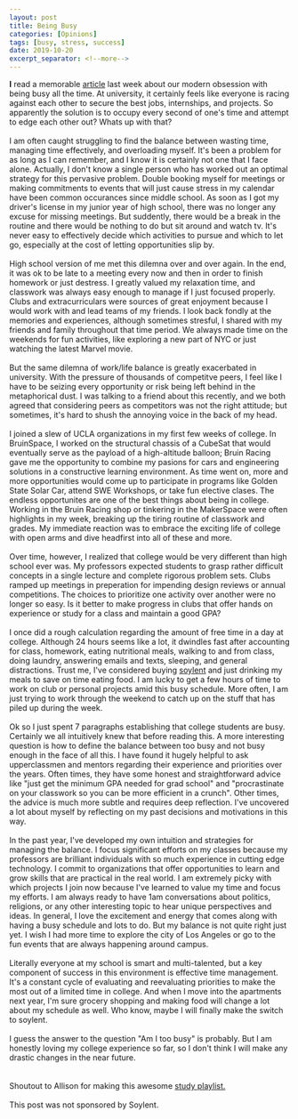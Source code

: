 ```yaml
---
layout: post
title: Being Busy
categories: [Opinions]
tags: [busy, stress, success]
date: 2019-10-20
excerpt_separator: <!--more-->
---
```


**I** read a memorable <a href="https://www.linkedin.com/pulse/why-being-busy-isnt-sign-intelligence-leadership-john-hall/">article</a> last week about our modern obsession with being busy all the time. At university, it certainly feels like everyone is racing against each other to secure the best jobs, internships, and projects. So apparently the solution is to occupy every second of one's time and attempt to edge each other out? Whats up with that? <!--more-->
<br/><br/>
I am often caught struggling to find the balance between wasting time, managing time effectively, and overloading myself. It's been a problem for as long as I can remember, and I know it is certainly not one that I face alone. Actually, I don't know a single person who has worked out an optimal strategy for this pervasive problem. Double booking myself for meetings or making commitments to events that will just cause stress in my calendar have been common occurances since middle school. As soon as I got my driver's license in my junior year of high school, there was no longer any excuse for missing meetings. But suddently, there would be a break in the routine and there would be nothing to do but sit around and watch tv. It's never easy to effectively decide which activities to pursue and which to let go, especially at the cost of letting opportunities slip by. 
<br/><br/>
High school version of me met this dilemna over and over again. In the end, it was ok to be late to a meeting every now and then in order to finish homework or just destress. I greatly valued my relaxation time, and classwork was always easy enough to manage if I just focused properly. Clubs and extracurriculars were sources of great enjoyment because I would work with and lead teams of my friends. I look back fondly at the memories and experiences, although sometimes stresful, I shared with my friends and family throughout that time period. We always made time on the weekends for fun activities, like exploring a new part of NYC or just watching the latest Marvel movie. 
<br/><br/>
But the same dilemna of work/life balance is greatly exacerbated in university. With the pressure of thousands of competitve peers, I feel like I have to be seizing every opportunity or risk being left behind in the metaphorical dust. I was talking to a friend about this recently, and we both agreed that considering peers as competitors was not the right attitude; but sometimes, it's hard to shush the annoying voice in the back of my head. 
<br/><br/>
I joined a slew of UCLA organizations in my first few weeks of college. In BruinSpace, I worked on the structural chassis of a CubeSat that would eventually serve as the payload of a high-altitude balloon; Bruin Racing gave me the opportunity to combine my pasions for cars and engineering solutions in a constructive learning environment. As time went on, more and more opportunities would come up to participate in programs like Golden State Solar Car, attend SWE Workshops, or take fun elective clases. The endless opportunites are one of the best things about being in college. Working in the Bruin Racing shop or tinkering in the MakerSpace were often highlights in my week, breaking up the tiring routine of classwork and grades. My immediate reaction was to embrace the exciting life of college with open arms and dive headfirst into all of these and more. 
<br/><br/>
Over time, however, I realized that college would be very different than high school ever was. My professors expected students to grasp rather difficult concepts in a single lecture and complete rigorous problem sets. Clubs ramped up meetings in preperation for impending design reviews or annual competitions. The choices to prioritize one activity over another were no longer so easy. Is it better to make progress in clubs that offer hands on experience or study for a class and maintain a good GPA? 
<br/><br/>
I once did a rough calculation regarding the amount of free time in a day at college. Although 24 hours seems like a lot, it dwindles fast after accounting for class, homework, eating nutritional meals, walking to and from class, doing laundry, answering emails and texts, sleeping, and general distractions. Trust me, I've considered buying <a href="https://soylent.com/">soylent</a> and just drinking my meals to save on time eating food. I am lucky to get a few hours of time to work on club or personal projects amid this busy schedule. More often, I am just trying to work through the weekend to catch up on the stuff that has piled up during the week. 
<br/><br/>
Ok so I just spent 7 paragraphs establishing that college students are busy. Certainly we all intuitively knew that before reading this. A more interesting question is how to define the balance between too busy and not busy enough in the face of all this. I have found it hugely helpful to ask upperclassmen and mentors regarding their experience and priorities over the years. Often times, they have some honest and straightforward advice like "just get the minimum GPA needed for grad school" and "procrastinate on your classwork so you can be more efficient in a crunch". Other times, the advice is much more subtle and requires deep reflection. I've uncovered a lot about myself by reflecting on my past decisions and motivations in this way. 
<br/><br/>
In the past year, I've developed my own intuition and strategies for managing the balance. I focus significant efforts on my classes because my professors are brilliant individuals with so much experience in cutting edge technology. I commit to organizations that offer opportunities to learn and grow skills that are practical in the real world. I am extremely picky with which projects I join now because I've learned to value my time and focus my efforts. I am always ready to have 1am conversations about politics, religions, or any other interesting topic to hear unique perspectives and ideas. In general, I love the excitement and energy that comes along with having a busy schedule and lots to do. But my balance is not quite right just yet. I wish I had more time to explore the city of Los Angeles or go to the fun events that are always happening around campus. 
<br/><br/>
Literally everyone at my school is smart and multi-talented, but a key component of success in this environment is effective time management. It's a constant cycle of evaluating and reevaluating priorities to make the most out of a limited time in college. And when I move into the apartments next year, I'm sure grocery shopping and making food will change a lot about my schedule as well. Who know, maybe I will finally make the switch to soylent. 
<br/><br/>
I guess the answer to the question "Am I too busy" is probably. But I am honestly loving my college experience so far, so I don't think I will make any drastic changes in the near future. 
<br/><br/><br/>
Shoutout to Allison for making this awesome <a href="https://open.spotify.com/playlist/5qFTTzx3vJnglLdO2YvC4W?si=qIb3VDK0RPqNOx4qsPIv5g">study playlist.</a> 
<br/><br/>
This post was not sponsored by Soylent. 